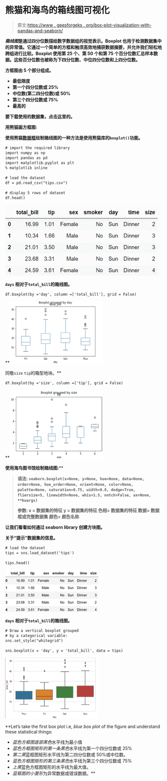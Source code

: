 # 熊猫和海鸟的箱线图可视化

> 原文:[https://www . geesforgeks . org/box-plot-visualization-with-pandas-and-seaborn/](https://www.geeksforgeeks.org/box-plot-visualization-with-pandas-and-seaborn/)

***箱线图*****是通过四分位数描绘数字数据组的视觉表示。Boxplot 也用于检测数据集中的异常值。它通过一个简单的方框和触须高效地捕获数据摘要，并允许我们轻松地跨组进行比较。Boxplot 使用第 25 个、第 50 个和第 75 个百分位数汇总样本数据。这些百分位数也被称为下四分位数、中位四分位数和上四分位数。**

**方框图由 5 个部分组成。**

*   **最低限度**
*   **第一个四分位数或 25%**
*   **中位数(第二四分位数)或 50%**
*   **第三个四分位数或 75%**
*   **最高的**

**要下载使用的数据集，点击这里的。**

****用熊猫画方框图:****

**使用熊猫[数据框](https://www.geeksforgeeks.org/python-pandas-dataframe/)绘制箱线图的一种方法是使用熊猫库的`boxplot()`功能。**

```
# import the required library 
import numpy as np 
import pandas as pd 
import matplotlib.pyplot as plt 
% matplotlib inline

# load the dataset
df = pd.read_csv("tips.csv")

# display 5 rows of dataset
df.head()   
```

**![](img/a8c37c5b36edbd08d4764cd061f1a681.png)**

**`days` 相对于`total_bill`的箱线图。**

```
df.boxplot(by ='day', column =['total_bill'], grid = False)
```

**![](img/3948b1dc740114942f08c0a00f510438.png)

同敬`size` `tip`的箱型地块。**

```
df.boxplot(by ='size', column =['tip'], grid = False)
```

**![](img/1dce7c75fbaa39af15cad24f572601b2.png)

**使用海鸟图书馆绘制箱线图:****

> ****语法:**
> `seaborn.boxplot(x=None, y=None, hue=None, data=None, order=None, hue_order=None, orient=None, color=None, palette=None, saturation=0.75, width=0.8, dodge=True, fliersize=5, linewidth=None, whis=1.5, notch=False, ax=None, **kwargs)`**
> 
> ****参数:**
> **x =** 数据集的特征
> **y =** 数据集的特征
> **色相=** 数据集的特征
> **数据=** 数据框或完整数据集
> **颜色=** 颜色名称**

**让我们看看如何通过 seaborn library 创建方块图。**

**关于“提示”数据集的信息。**

```
# load the dataset
tips = sns.load_dataset('tips')

tips.head()
```

**![](img/2df2342030097d51e8a7f669bc43332f.png)**

**`days` 相对于`total_bill`的箱线图。**

```
# Draw a vertical boxplot grouped 
# by a categorical variable:
sns.set_style("whitegrid")

sns.boxplot(x = 'day', y = 'total_bill', data = tips)
```

**![](img/a475662d37c32996231a085396f50b95.png)**

**Let’s take the first box plot i.e, *blue box plot* of the figure and understand these statistical things:

*   *蓝色方框图底部黑色*水平线为最小值
*   *蓝色方框图矩形的第一条黑色*水平线为第一个四分位数或 25%
*   *第二黑*蓝框图矩形水平线为第二四分位数或 50%或中位数。
*   *蓝色方框图矩形的第三条黑色*水平线为第三个四分位数或 75%
*   *上黑*蓝色方框图矩形的水平线为最大值。
*   *蓝框图的小菱形*为异常数据或错误数据。**